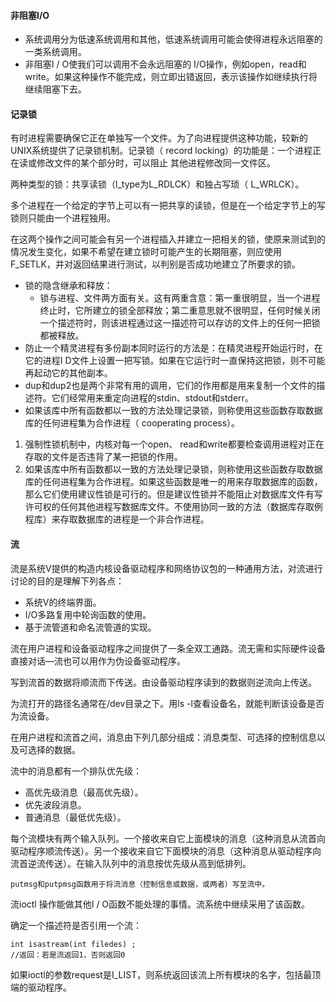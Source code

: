 #### 非阻塞I/O

* 系统调用分为低速系统调用和其他，低速系统调用可能会使得进程永远阻塞的一类系统调用。
* 非阻塞I / O使我们可以调用不会永远阻塞的 I/O操作，例如open，read和write。如果这种操作不能完成，则立即出错返回，表示该操作如继续执行将继续阻塞下去。

#### 记录锁

有时进程需要确保它正在单独写一个文件。为了向进程提供这种功能，较新的 UNIX系统提供了记录锁机制。记录锁（ record locking）的功能是：一个进程正在读或修改文件的某个部分时，可以阻止
其他进程修改同一文件区。

两种类型的锁：共享读锁（l_type为L_RDLCK）和独占写琐（ L_WRLCK）。

多个进程在一个给定的字节上可以有一把共享的读锁，但是在一个给定字节上的写锁则只能由一个进程独用。

在这两个操作之间可能会有另一个进程插入并建立一把相关的锁，使原来测试到的情况发生变化，如果不希望在建立锁时可能产生的长期阻塞，则应使用F_SETLK，并对返回结果进行测试，以判别是否成功地建立了所要求的锁。

* 锁的隐含继承和释放：
  * 锁与进程、文件两方面有关。这有两重含意：第一重很明显，当一个进程终止时，它所建立的锁全部释放；第二重意思就不很明显，任何时候关闭一个描述符时，则该进程通过这一描述符可以存访的文件上的任何一把锁都被释放。
* 防止一个精灵进程有多份副本同时运行的方法是：在精灵进程开始运行时，在它的进程I D文件上设置一把写锁。如果在它运行时一直保持这把锁，则不可能再起动它的其他副本。
* dup和dup2也是两个非常有用的调用，它们的作用都是用来复制一个文件的描述符。它们经常用来重定向进程的stdin、stdout和stderr。
* 如果该库中所有函数都以一致的方法处理记录锁，则称使用这些函数存取数据库的任何进程集为合作进程（ cooperating process）。

1. 强制性锁机制中，内核对每一个open、 read和write都要检查调用进程对正在存取的文件是否违背了某一把锁的作用。
2. 如果该库中所有函数都以一致的方法处理记录锁，则称使用这些函数存取数据库的任何进程集为合作进程。如果这些函数是唯一的用来存取数据库的函数，那么它们使用建议性锁是可行的。但是建议性锁并不能阻止对数据库文件有写许可权的任何其他进程写数据库文件。不使用协同一致的方法（数据库存取例程库）来存取数据库的进程是一个非合作进程。

#### 流

流是系统V提供的构造内核设备驱动程序和网络协议包的一种通用方法，对流进行讨论的目的是理解下列各点：

* 系统V的终端界面。
* I/O多路复用中轮询函数的使用。
* 基于流管道和命名流管道的实现。

流在用户进程和设备驱动程序之间提供了一条全双工通路。流无需和实际硬件设备直接对话—流也可以用作为伪设备驱动程序。

写到流首的数据将顺流而下传送。由设备驱动程序读到的数据则逆流向上传送。

为流打开的路径名通常在/dev目录之下。用ls -l查看设备名，就能判断该设备是否为流设备。

在用户进程和流首之间，消息由下列几部分组成：消息类型、可选择的控制信息以及可选择的数据。

流中的消息都有一个排队优先级：

*  高优先级消息（最高优先级）。
* 优先波段消息。
* 普通消息（最低优先级）。

每个流模块有两个输入队列。一个接收来自它上面模块的消息（这种消息从流首向驱动程序顺流传送）。另一个接收来自它下面模块的消息（这种消息从驱动程序向流首逆流传送）。在输入队列中的消息按优先级从高到低排列。

```
putmsg和putpmsg函数用于将流消息（控制信息或数据，或两者）写至流中。
```

流ioctl 操作能做其他I / O函数不能处理的事情。流系统中继续采用了该函数。

确定一个描述符是否引用一个流：

```
int isastream(int filedes) ;
//返回：若是流返回1，否则返回0
```

如果ioctl的参数request是I_LIST，则系统返回该流上所有模块的名字，包括最顶端的驱动程序。 

